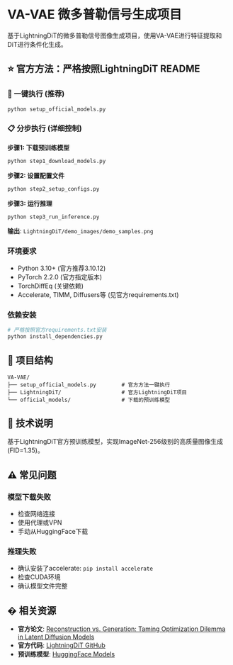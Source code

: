 # VA-VAE 微多普勒信号生成项目

基于LightningDiT的微多普勒信号图像生成项目，使用VA-VAE进行特征提取和DiT进行条件化生成。

## ⭐ 官方方法：严格按照LightningDiT README

### 🚀 一键执行 (推荐)
```bash
python setup_official_models.py
```

### 📋 分步执行 (详细控制)

**步骤1: 下载预训练模型**
```bash
python step1_download_models.py
```

**步骤2: 设置配置文件**
```bash
python step2_setup_configs.py
```

**步骤3: 运行推理**
```bash
python step3_run_inference.py
```

**输出**: `LightningDiT/demo_images/demo_samples.png`

### 环境要求
- Python 3.10+ (官方推荐3.10.12)
- PyTorch 2.2.0 (官方指定版本)
- TorchDiffEq (关键依赖)
- Accelerate, TIMM, Diffusers等 (见官方requirements.txt)

### 依赖安装
```bash
# 严格按照官方requirements.txt安装
python install_dependencies.py
```

## 📁 项目结构

```
VA-VAE/
├── setup_official_models.py        # 官方方法一键执行
├── LightningDiT/                   # 官方LightningDiT项目
└── official_models/                # 下载的预训练模型
```

## 📖 技术说明

基于LightningDiT官方预训练模型，实现ImageNet-256级别的高质量图像生成 (FID=1.35)。

## ⚠️ 常见问题

### 模型下载失败
- 检查网络连接
- 使用代理或VPN
- 手动从HuggingFace下载

### 推理失败
- 确认安装了accelerate: `pip install accelerate`
- 检查CUDA环境
- 确认模型文件完整

## � 相关资源

- **官方论文**: [Reconstruction vs. Generation: Taming Optimization Dilemma in Latent Diffusion Models](https://arxiv.org/abs/2501.01423)
- **官方代码**: [LightningDiT GitHub](https://github.com/hustvl/LightningDiT)
- **预训练模型**: [HuggingFace Models](https://huggingface.co/hustvl)
